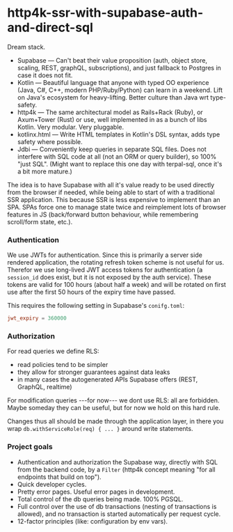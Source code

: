 http4k-ssr-with-supabase-auth-and-direct-sql
============================================

Dream stack.

* Supabase — Can't beat their value proposition (auth, object store, scaling, REST, graphQL, subscriptions), and just fallback to Postgres in case it does not fit.
* Kotlin — Beautiful language that anyone with typed OO experience (Java, C#, C++, modern PHP/Ruby/Python) can learn in a weekend. Lift on Java's ecosystem for heavy-lifting. Better culture than Java wrt type-safety.
* http4k — The same architectural model as Rails+Rack (Ruby), or Axum+Tower (Rust) or <many other> use, well implemented in as a bunch of libs Kotlin. Very modular. Very pluggable.
* kotlinx.html — Write HTML templates in Kotlin's DSL syntax, adds type safety where possible.
* Jdbi — Conveniently keep queries in separate SQL files. Does not interfere with SQL code at all (not an ORM or query builder), so 100% "just SQL". (Might want to replace this one day with terpal-sql, once it's a bit more mature.)

The idea is to have Supabase with all it's value ready to be used directly from the browser if needed, while being able to start of with a traditional SSR application.
This because SSR is less expensive to implement than an SPA. SPAs force one to manage state twice and reimplement lots of browser features in JS (back/forward button behaviour, while remembering scroll/form state, etc.).


### Authentication

We use JWTs for authentication. Since this is primarily a server side rendered application, the rotating refresh token scheme is not useful for us.
Therefor we use long-lived JWT access tokens for authentication (a `session_id` does exist, but it is not exposed by the auth service).
These tokens are valid for 100 hours (about half a week) and will be rotated on first use after the first 50 hours of the expiry time have passed.

This requires the following setting in Supabase's `conifg.toml`:

```toml
jwt_expiry = 360000
```


### Authorization

For read queries we define RLS:
* read policies tend to be simpler
* they allow for stronger guarantees against data leaks
* in many cases the autogenerated APIs Supabase offers (REST, GraphQL, realtime)

For modification queries ---for now--- we dont use RLS: all are forbidden.
Maybe someday they can be useful, but for now we hold on this hard rule.

Changes thus all should be made through the application layer, in there you wrap `db.withServiceRole(req) { ... }` around write statements.


### Project goals

* Authentication and authorization the Supabase way, directly with SQL from the backend code, by a `Filter` (http4k concept meaning "for all endpoints that build on top").
* Quick developer cycles.
* Pretty error pages. Useful error pages in development.
* Total control of the db queries being made. 100% PGSQL.
* Full control over the use of db transactions (nesting of transactions is allowed), and no transaction is started automatically per request cycle.
* 12-factor principles (like: configuration by env vars).
